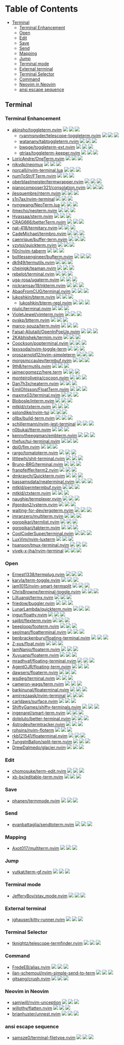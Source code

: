 # Table of Contents

<!-- toc -->

- [Terminal](#terminal)
  - [Terminal Enhancement](#terminal-enhancement)
  - [Open](#open)
  - [Edit](#edit)
  - [Save](#save)
  - [Send](#send)
  - [Mapping](#mapping)
  - [Jump](#jump)
  - [Terminal mode](#terminal-mode)
  - [External terminal](#external-terminal)
  - [Terminal Selector](#terminal-selector)
  - [Command](#command)
  - [Neovim in Neovim](#neovim-in-neovim)
  - [ansi escape sequence](#ansi-escape-sequence)

<!-- tocstop -->

## Terminal

### Terminal Enhancement

- [akinsho/toggleterm.nvim](https://github.com/akinsho/toggleterm.nvim) ![](https://img.shields.io/github/stars/akinsho/toggleterm.nvim) ![](https://img.shields.io/github/last-commit/akinsho/toggleterm.nvim) ![](https://img.shields.io/github/commit-activity/y/akinsho/toggleterm.nvim)
  - [ryanmsnyder/telescope-toggleterm.nvim](https://github.com/ryanmsnyder/telescope-toggleterm.nvim) ![](https://img.shields.io/github/stars/ryanmsnyder/telescope-toggleterm.nvim) ![](https://img.shields.io/github/last-commit/ryanmsnyder/telescope-toggleterm.nvim) ![](https://img.shields.io/github/commit-activity/y/ryanmsnyder/telescope-toggleterm.nvim)
  - [watanany/tabtoggleterm.nvim](https://github.com/watanany/tabtoggleterm.nvim) ![](https://img.shields.io/github/stars/watanany/tabtoggleterm.nvim) ![](https://img.shields.io/github/last-commit/watanany/tabtoggleterm.nvim) ![](https://img.shields.io/github/commit-activity/y/watanany/tabtoggleterm.nvim)
  - [bwpge/toggleterm-ext.nvim](https://github.com/bwpge/toggleterm-ext.nvim) ![](https://img.shields.io/github/stars/bwpge/toggleterm-ext.nvim) ![](https://img.shields.io/github/last-commit/bwpge/toggleterm-ext.nvim) ![](https://img.shields.io/github/commit-activity/y/bwpge/toggleterm-ext.nvim)
  - [gtrias/toggleterm-keeper.nvim](https://github.com/gtrias/toggleterm-keeper.nvim) ![](https://img.shields.io/github/stars/gtrias/toggleterm-keeper.nvim) ![](https://img.shields.io/github/last-commit/gtrias/toggleterm-keeper.nvim) ![](https://img.shields.io/github/commit-activity/y/gtrias/toggleterm-keeper.nvim)
- [LoricAndre/OneTerm.nvim](https://github.com/LoricAndre/OneTerm.nvim) ![](https://img.shields.io/github/stars/LoricAndre/OneTerm.nvim) ![](https://img.shields.io/github/last-commit/LoricAndre/OneTerm.nvim) ![](https://img.shields.io/github/commit-activity/y/LoricAndre/OneTerm.nvim)
- [nikvdp/neomux](https://github.com/nikvdp/neomux) ![](https://img.shields.io/github/stars/nikvdp/neomux) ![](https://img.shields.io/github/last-commit/nikvdp/neomux) ![](https://img.shields.io/github/commit-activity/y/nikvdp/neomux)
- [norcalli/nvim-terminal.lua](https://github.com/norcalli/nvim-terminal.lua) ![](https://img.shields.io/github/stars/norcalli/nvim-terminal.lua) ![](https://img.shields.io/github/last-commit/norcalli/nvim-terminal.lua) ![](https://img.shields.io/github/commit-activity/y/norcalli/nvim-terminal.lua)
- [numToStr/FTerm.nvim](https://github.com/numToStr/FTerm.nvim) ![](https://img.shields.io/github/stars/numToStr/FTerm.nvim) ![](https://img.shields.io/github/last-commit/numToStr/FTerm.nvim) ![](https://img.shields.io/github/commit-activity/y/numToStr/FTerm.nvim)
- [oberblastmeister/termwrapper.nvim](https://github.com/oberblastmeister/termwrapper.nvim) ![](https://img.shields.io/github/stars/oberblastmeister/termwrapper.nvim) ![](https://img.shields.io/github/last-commit/oberblastmeister/termwrapper.nvim) ![](https://img.shields.io/github/commit-activity/y/oberblastmeister/termwrapper.nvim)
- [pianocomposer321/consolation.nvim](https://github.com/pianocomposer321/consolation.nvim) ![](https://img.shields.io/github/stars/pianocomposer321/consolation.nvim) ![](https://img.shields.io/github/last-commit/pianocomposer321/consolation.nvim) ![](https://img.shields.io/github/commit-activity/y/pianocomposer321/consolation.nvim)
- [jlesquembre/nterm.nvim](https://github.com/jlesquembre/nterm.nvim) ![](https://img.shields.io/github/stars/jlesquembre/nterm.nvim) ![](https://img.shields.io/github/last-commit/jlesquembre/nterm.nvim) ![](https://img.shields.io/github/commit-activity/y/jlesquembre/nterm.nvim)
- [s1n7ax/nvim-terminal](https://github.com/s1n7ax/nvim-terminal) ![](https://img.shields.io/github/stars/s1n7ax/nvim-terminal) ![](https://img.shields.io/github/last-commit/s1n7ax/nvim-terminal) ![](https://img.shields.io/github/commit-activity/y/s1n7ax/nvim-terminal)
- [nyngwang/NeoTerm.lua](https://github.com/nyngwang/NeoTerm.lua) ![](https://img.shields.io/github/stars/nyngwang/NeoTerm.lua) ![](https://img.shields.io/github/last-commit/nyngwang/NeoTerm.lua) ![](https://img.shields.io/github/commit-activity/y/nyngwang/NeoTerm.lua)
- [itmecho/neoterm.nvim](https://github.com/itmecho/neoterm.nvim) ![](https://img.shields.io/github/stars/itmecho/neoterm.nvim) ![](https://img.shields.io/github/last-commit/itmecho/neoterm.nvim) ![](https://img.shields.io/github/commit-activity/y/itmecho/neoterm.nvim)
- [Hvassaa/sterm.nvim](https://github.com/Hvassaa/sterm.nvim) ![](https://img.shields.io/github/stars/Hvassaa/sterm.nvim) ![](https://img.shields.io/github/last-commit/Hvassaa/sterm.nvim) ![](https://img.shields.io/github/commit-activity/y/Hvassaa/sterm.nvim)
- [CRAG666/betterTerm.nvim](https://github.com/CRAG666/betterTerm.nvim) ![](https://img.shields.io/github/stars/CRAG666/betterTerm.nvim) ![](https://img.shields.io/github/last-commit/CRAG666/betterTerm.nvim) ![](https://img.shields.io/github/commit-activity/y/CRAG666/betterTerm.nvim)
- [nat-418/termitary.nvim](https://github.com/nat-418/termitary.nvim) ![](https://img.shields.io/github/stars/nat-418/termitary.nvim) ![](https://img.shields.io/github/last-commit/nat-418/termitary.nvim) ![](https://img.shields.io/github/commit-activity/y/nat-418/termitary.nvim)
- [CadeMichael/termbro.nvim](https://github.com/CadeMichael/termbro.nvim) ![](https://img.shields.io/github/stars/CadeMichael/termbro.nvim) ![](https://img.shields.io/github/last-commit/CadeMichael/termbro.nvim) ![](https://img.shields.io/github/commit-activity/y/CadeMichael/termbro.nvim)
- [caenrique/buffer-term.nvim](https://github.com/caenrique/buffer-term.nvim) ![](https://img.shields.io/github/stars/caenrique/buffer-term.nvim) ![](https://img.shields.io/github/last-commit/caenrique/buffer-term.nvim) ![](https://img.shields.io/github/commit-activity/y/caenrique/buffer-term.nvim)
- [vzytoi/quickterm.nvim](https://github.com/vzytoi/quickterm.nvim) ![](https://img.shields.io/github/stars/vzytoi/quickterm.nvim) ![](https://img.shields.io/github/last-commit/vzytoi/quickterm.nvim) ![](https://img.shields.io/github/commit-activity/y/vzytoi/quickterm.nvim)
- [fj0r/nvim-taberm](https://github.com/fj0r/nvim-taberm) ![](https://img.shields.io/github/stars/fj0r/nvim-taberm) ![](https://img.shields.io/github/last-commit/fj0r/nvim-taberm) ![](https://img.shields.io/github/commit-activity/y/fj0r/nvim-taberm)
- [boltlessengineer/bufterm.nvim](https://github.com/boltlessengineer/bufterm.nvim) ![](https://img.shields.io/github/stars/boltlessengineer/bufterm.nvim) ![](https://img.shields.io/github/last-commit/boltlessengineer/bufterm.nvim) ![](https://img.shields.io/github/commit-activity/y/boltlessengineer/bufterm.nvim)
- [dk949/termutils.nvim](https://github.com/dk949/termutils.nvim) ![](https://img.shields.io/github/stars/dk949/termutils.nvim) ![](https://img.shields.io/github/last-commit/dk949/termutils.nvim) ![](https://img.shields.io/github/commit-activity/y/dk949/termutils.nvim)
- [cheinigk/teaman.nvim](https://github.com/cheinigk/teaman.nvim) ![](https://img.shields.io/github/stars/cheinigk/teaman.nvim) ![](https://img.shields.io/github/last-commit/cheinigk/teaman.nvim) ![](https://img.shields.io/github/commit-activity/y/cheinigk/teaman.nvim)
- [rebelot/terminal.nvim](https://github.com/rebelot/terminal.nvim) ![](https://img.shields.io/github/stars/rebelot/terminal.nvim) ![](https://img.shields.io/github/last-commit/rebelot/terminal.nvim) ![](https://img.shields.io/github/commit-activity/y/rebelot/terminal.nvim)
- [uga-rosa/ugaterm.nvim](https://github.com/uga-rosa/ugaterm.nvim) ![](https://img.shields.io/github/stars/uga-rosa/ugaterm.nvim) ![](https://img.shields.io/github/last-commit/uga-rosa/ugaterm.nvim) ![](https://img.shields.io/github/commit-activity/y/uga-rosa/ugaterm.nvim)
- [nickramsay19/nkterm.nvim](https://github.com/nickramsay19/nkterm.nvim) ![](https://img.shields.io/github/stars/nickramsay19/nkterm.nvim) ![](https://img.shields.io/github/last-commit/nickramsay19/nkterm.nvim) ![](https://img.shields.io/github/commit-activity/y/nickramsay19/nkterm.nvim)
- [AbaoFromCUG/terminal.nvim](https://github.com/AbaoFromCUG/terminal.nvim) ![](https://img.shields.io/github/stars/AbaoFromCUG/terminal.nvim) ![](https://img.shields.io/github/last-commit/AbaoFromCUG/terminal.nvim) ![](https://img.shields.io/github/commit-activity/y/AbaoFromCUG/terminal.nvim)
- [lukoshkin/bterm.nvim](https://github.com/lukoshkin/bterm.nvim) ![](https://img.shields.io/github/stars/lukoshkin/bterm.nvim) ![](https://img.shields.io/github/last-commit/lukoshkin/bterm.nvim) ![](https://img.shields.io/github/commit-activity/y/lukoshkin/bterm.nvim)
  - [lukoshkin/bterm-repl.nvim](https://github.com/lukoshkin/bterm-repl.nvim) ![](https://img.shields.io/github/stars/lukoshkin/bterm-repl.nvim) ![](https://img.shields.io/github/last-commit/lukoshkin/bterm-repl.nvim) ![](https://img.shields.io/github/commit-activity/y/lukoshkin/bterm-repl.nvim)
- [niuiic/terminal.nvim](https://github.com/niuiic/terminal.nvim) ![](https://img.shields.io/github/stars/niuiic/terminal.nvim) ![](https://img.shields.io/github/last-commit/niuiic/terminal.nvim) ![](https://img.shields.io/github/commit-activity/y/niuiic/terminal.nvim)
- [VioletJewel/vimterm.nvim](https://github.com/VioletJewel/vimterm.nvim) ![](https://img.shields.io/github/stars/VioletJewel/vimterm.nvim) ![](https://img.shields.io/github/last-commit/VioletJewel/vimterm.nvim) ![](https://img.shields.io/github/commit-activity/y/VioletJewel/vimterm.nvim)
- [pvskp/btterm.nvim](https://github.com/pvskp/btterm.nvim) ![](https://img.shields.io/github/stars/pvskp/btterm.nvim) ![](https://img.shields.io/github/last-commit/pvskp/btterm.nvim) ![](https://img.shields.io/github/commit-activity/y/pvskp/btterm.nvim)
- [marco-souza/term.nvim](https://github.com/marco-souza/term.nvim) ![](https://img.shields.io/github/stars/marco-souza/term.nvim) ![](https://img.shields.io/github/last-commit/marco-souza/term.nvim) ![](https://img.shields.io/github/commit-activity/y/marco-souza/term.nvim)
- [Faisal-Aljutaili/OpenInPopUp.nvim](https://github.com/Faisal-Aljutaili/OpenInPopUp.nvim) ![](https://img.shields.io/github/stars/Faisal-Aljutaili/OpenInPopUp.nvim) ![](https://img.shields.io/github/last-commit/Faisal-Aljutaili/OpenInPopUp.nvim) ![](https://img.shields.io/github/commit-activity/y/Faisal-Aljutaili/OpenInPopUp.nvim)
- [2KAbhishek/termim.nvim](https://github.com/2KAbhishek/termim.nvim) ![](https://img.shields.io/github/stars/2KAbhishek/termim.nvim) ![](https://img.shields.io/github/last-commit/2KAbhishek/termim.nvim) ![](https://img.shields.io/github/commit-activity/y/2KAbhishek/termim.nvim)
- [Coockson/popterminal.nvim](https://github.com/Coockson/popterminal.nvim) ![](https://img.shields.io/github/stars/Coockson/popterminal.nvim) ![](https://img.shields.io/github/last-commit/Coockson/popterminal.nvim) ![](https://img.shields.io/github/commit-activity/y/Coockson/popterminal.nvim)
- [lexysoda/nvim-toggle-term](https://github.com/lexysoda/nvim-toggle-term) ![](https://img.shields.io/github/stars/lexysoda/nvim-toggle-term) ![](https://img.shields.io/github/last-commit/lexysoda/nvim-toggle-term) ![](https://img.shields.io/github/commit-activity/y/lexysoda/nvim-toggle-term)
- [oroszarnold12/nvim-simpleterm](https://github.com/oroszarnold12/nvim-simpleterm) ![](https://img.shields.io/github/stars/oroszarnold12/nvim-simpleterm) ![](https://img.shields.io/github/last-commit/oroszarnold12/nvim-simpleterm) ![](https://img.shields.io/github/commit-activity/y/oroszarnold12/nvim-simpleterm)
- [morgsmccauley/termbuf.nvim](https://github.com/morgsmccauley/termbuf.nvim) ![](https://img.shields.io/github/stars/morgsmccauley/termbuf.nvim) ![](https://img.shields.io/github/last-commit/morgsmccauley/termbuf.nvim) ![](https://img.shields.io/github/commit-activity/y/morgsmccauley/termbuf.nvim)
- [9th8/termutils.nvim](https://github.com/9th8/termutils.nvim) ![](https://img.shields.io/github/stars/9th8/termutils.nvim) ![](https://img.shields.io/github/last-commit/9th8/termutils.nvim) ![](https://img.shields.io/github/commit-activity/y/9th8/termutils.nvim)
- [jaimecgomezz/here.term](https://github.com/jaimecgomezz/here.term) ![](https://img.shields.io/github/stars/jaimecgomezz/here.term) ![](https://img.shields.io/github/last-commit/jaimecgomezz/here.term) ![](https://img.shields.io/github/commit-activity/y/jaimecgomezz/here.term)
- [monteiroliveira/cocoon.nvim](https://github.com/monteiroliveira/cocoon.nvim) ![](https://img.shields.io/github/stars/monteiroliveira/cocoon.nvim) ![](https://img.shields.io/github/last-commit/monteiroliveira/cocoon.nvim) ![](https://img.shields.io/github/commit-activity/y/monteiroliveira/cocoon.nvim)
- [Dan7h3x/neaterm.nvim](https://github.com/Dan7h3x/neaterm.nvim) ![](https://img.shields.io/github/stars/Dan7h3x/neaterm.nvim) ![](https://img.shields.io/github/last-commit/Dan7h3x/neaterm.nvim) ![](https://img.shields.io/github/commit-activity/y/Dan7h3x/neaterm.nvim)
- [EmilOhlsson/FloatTerm.nvim](https://github.com/EmilOhlsson/FloatTerm.nvim) ![](https://img.shields.io/github/stars/EmilOhlsson/FloatTerm.nvim) ![](https://img.shields.io/github/last-commit/EmilOhlsson/FloatTerm.nvim) ![](https://img.shields.io/github/commit-activity/y/EmilOhlsson/FloatTerm.nvim)
- [maxmx03/terminal.nvim](https://github.com/maxmx03/terminal.nvim) ![](https://img.shields.io/github/stars/maxmx03/terminal.nvim) ![](https://img.shields.io/github/last-commit/maxmx03/terminal.nvim) ![](https://img.shields.io/github/commit-activity/y/maxmx03/terminal.nvim)
- [Blobosle/interm.nvim](https://github.com/Blobosle/interm.nvim) ![](https://img.shields.io/github/stars/Blobosle/interm.nvim) ![](https://img.shields.io/github/last-commit/Blobosle/interm.nvim) ![](https://img.shields.io/github/commit-activity/y/Blobosle/interm.nvim)
- [mtkld/ctxterm.nvim](https://github.com/mtkld/ctxterm.nvim) ![](https://img.shields.io/github/stars/mtkld/ctxterm.nvim) ![](https://img.shields.io/github/last-commit/mtkld/ctxterm.nvim) ![](https://img.shields.io/github/commit-activity/y/mtkld/ctxterm.nvim)
- [splondike/nvim-tui](https://github.com/splondike/nvim-tui) ![](https://img.shields.io/github/stars/splondike/nvim-tui) ![](https://img.shields.io/github/last-commit/splondike/nvim-tui) ![](https://img.shields.io/github/commit-activity/y/splondike/nvim-tui)
- [ollbx/build-term.nvim](https://github.com/ollbx/build-term.nvim) ![](https://img.shields.io/github/stars/ollbx/build-term.nvim) ![](https://img.shields.io/github/last-commit/ollbx/build-term.nvim) ![](https://img.shields.io/github/commit-activity/y/ollbx/build-term.nvim)
- [schillermann/nvim-jest-terminal](https://github.com/schillermann/nvim-jest-terminal) ![](https://img.shields.io/github/stars/schillermann/nvim-jest-terminal) ![](https://img.shields.io/github/last-commit/schillermann/nvim-jest-terminal) ![](https://img.shields.io/github/commit-activity/y/schillermann/nvim-jest-terminal)
- [n0bukai/tterm.nvim](https://github.com/n0bukai/tterm.nvim) ![](https://img.shields.io/github/stars/n0bukai/tterm.nvim) ![](https://img.shields.io/github/last-commit/n0bukai/tterm.nvim) ![](https://img.shields.io/github/commit-activity/y/n0bukai/tterm.nvim)
- [kennytheeggman/embterm.nvim](https://github.com/kennytheeggman/embterm.nvim) ![](https://img.shields.io/github/stars/kennytheeggman/embterm.nvim) ![](https://img.shields.io/github/last-commit/kennytheeggman/embterm.nvim) ![](https://img.shields.io/github/commit-activity/y/kennytheeggman/embterm.nvim)
- [thefux/tui-terminal.nvim](https://github.com/thefux/tui-terminal.nvim) ![](https://img.shields.io/github/stars/thefux/tui-terminal.nvim) ![](https://img.shields.io/github/last-commit/thefux/tui-terminal.nvim) ![](https://img.shields.io/github/commit-activity/y/thefux/tui-terminal.nvim)
- [dpi0/fim.nvim](https://github.com/dpi0/fim.nvim) ![](https://img.shields.io/github/stars/dpi0/fim.nvim) ![](https://img.shields.io/github/last-commit/dpi0/fim.nvim) ![](https://img.shields.io/github/commit-activity/y/dpi0/fim.nvim)
- [rargo/tomatoterm.nvim](https://github.com/rargo/tomatoterm.nvim) ![](https://img.shields.io/github/stars/rargo/tomatoterm.nvim) ![](https://img.shields.io/github/last-commit/rargo/tomatoterm.nvim) ![](https://img.shields.io/github/commit-activity/y/rargo/tomatoterm.nvim)
- [littlewhi/shit-terminal.nvim](https://github.com/littlewhi/shit-terminal.nvim) ![](https://img.shields.io/github/stars/littlewhi/shit-terminal.nvim) ![](https://img.shields.io/github/last-commit/littlewhi/shit-terminal.nvim) ![](https://img.shields.io/github/commit-activity/y/littlewhi/shit-terminal.nvim)
- [Bruno-BRG/terminal.nvim](https://github.com/Bruno-BRG/terminal.nvim) ![](https://img.shields.io/github/stars/Bruno-BRG/terminal.nvim) ![](https://img.shields.io/github/last-commit/Bruno-BRG/terminal.nvim) ![](https://img.shields.io/github/commit-activity/y/Bruno-BRG/terminal.nvim)
- [franpfeiffer/term2.nvim](https://github.com/franpfeiffer/term2.nvim) ![](https://img.shields.io/github/stars/franpfeiffer/term2.nvim) ![](https://img.shields.io/github/last-commit/franpfeiffer/term2.nvim) ![](https://img.shields.io/github/commit-activity/y/franpfeiffer/term2.nvim)
- [dmkraych/Quickterm.nvim](https://github.com/dmkraych/Quickterm.nvim) ![](https://img.shields.io/github/stars/dmkraych/Quickterm.nvim) ![](https://img.shields.io/github/last-commit/dmkraych/Quickterm.nvim) ![](https://img.shields.io/github/commit-activity/y/dmkraych/Quickterm.nvim)
- [bassamsdata/neaterminal.nvim](https://github.com/bassamsdata/neaterminal.nvim) ![](https://img.shields.io/github/stars/bassamsdata/neaterminal.nvim) ![](https://img.shields.io/github/last-commit/bassamsdata/neaterminal.nvim) ![](https://img.shields.io/github/commit-activity/y/bassamsdata/neaterminal.nvim)
- [mtkld/permtermbuf.nvim](https://github.com/mtkld/permtermbuf.nvim) ![](https://img.shields.io/github/stars/mtkld/permtermbuf.nvim) ![](https://img.shields.io/github/last-commit/mtkld/permtermbuf.nvim) ![](https://img.shields.io/github/commit-activity/y/mtkld/permtermbuf.nvim)
- [mtkld/ctxterm.nvim](https://github.com/mtkld/ctxterm.nvim) ![](https://img.shields.io/github/stars/mtkld/ctxterm.nvim) ![](https://img.shields.io/github/last-commit/mtkld/ctxterm.nvim) ![](https://img.shields.io/github/commit-activity/y/mtkld/ctxterm.nvim)
- [naughie/termplexer.nvim](https://github.com/naughie/termplexer.nvim) ![](https://img.shields.io/github/stars/naughie/termplexer.nvim) ![](https://img.shields.io/github/last-commit/naughie/termplexer.nvim) ![](https://img.shields.io/github/commit-activity/y/naughie/termplexer.nvim)
- [jfgordon2/vsterm.nvim](https://github.com/jfgordon2/vsterm.nvim) ![](https://img.shields.io/github/stars/jfgordon2/vsterm.nvim) ![](https://img.shields.io/github/last-commit/jfgordon2/vsterm.nvim) ![](https://img.shields.io/github/commit-activity/y/jfgordon2/vsterm.nvim)
- [waiting-for-dev/ergoterm.nvim](https://github.com/waiting-for-dev/ergoterm.nvim) ![](https://img.shields.io/github/stars/waiting-for-dev/ergoterm.nvim) ![](https://img.shields.io/github/last-commit/waiting-for-dev/ergoterm.nvim) ![](https://img.shields.io/github/commit-activity/y/waiting-for-dev/ergoterm.nvim)
- [imranzero/multiterm.nvim](https://github.com/imranzero/multiterm.nvim) ![](https://img.shields.io/github/stars/imranzero/multiterm.nvim) ![](https://img.shields.io/github/last-commit/imranzero/multiterm.nvim) ![](https://img.shields.io/github/commit-activity/y/imranzero/multiterm.nvim)
- [goropikari/termlist.nvim](https://github.com/goropikari/termlist.nvim) ![](https://img.shields.io/github/stars/goropikari/termlist.nvim) ![](https://img.shields.io/github/last-commit/goropikari/termlist.nvim) ![](https://img.shields.io/github/commit-activity/y/goropikari/termlist.nvim)
- [goropikari/tabterm.nvim](https://github.com/goropikari/tabterm.nvim) ![](https://img.shields.io/github/stars/goropikari/tabterm.nvim) ![](https://img.shields.io/github/last-commit/goropikari/tabterm.nvim) ![](https://img.shields.io/github/commit-activity/y/goropikari/tabterm.nvim)
- [CoolCoderSuper/terminal.nvim](https://github.com/CoolCoderSuper/terminal.nvim) ![](https://img.shields.io/github/stars/CoolCoderSuper/terminal.nvim) ![](https://img.shields.io/github/last-commit/CoolCoderSuper/terminal.nvim) ![](https://img.shields.io/github/commit-activity/y/CoolCoderSuper/terminal.nvim)
- [LuxVim/nvim-luxterm](https://github.com/LuxVim/nvim-luxterm) ![](https://img.shields.io/github/stars/LuxVim/nvim-luxterm) ![](https://img.shields.io/github/last-commit/LuxVim/nvim-luxterm) ![](https://img.shields.io/github/commit-activity/y/LuxVim/nvim-luxterm)
- [hsanson/tmux-terminal.nvim](https://github.com/hsanson/tmux-terminal.nvim) ![](https://img.shields.io/github/stars/hsanson/tmux-terminal.nvim) ![](https://img.shields.io/github/last-commit/hsanson/tmux-terminal.nvim) ![](https://img.shields.io/github/commit-activity/y/hsanson/tmux-terminal.nvim)
- [vivek-x-jha/nvim-terminal](https://github.com/vivek-x-jha/nvim-terminal) ![](https://img.shields.io/github/stars/vivek-x-jha/nvim-terminal) ![](https://img.shields.io/github/last-commit/vivek-x-jha/nvim-terminal) ![](https://img.shields.io/github/commit-activity/y/vivek-x-jha/nvim-terminal)

### Open

- [Ernest1338/termplug.nvim](https://github.com/Ernest1338/termplug.nvim) ![](https://img.shields.io/github/stars/Ernest1338/termplug.nvim) ![](https://img.shields.io/github/last-commit/Ernest1338/termplug.nvim) ![](https://img.shields.io/github/commit-activity/y/Ernest1338/termplug.nvim)
- [karvla/term-toggle.nvim](https://github.com/karvla/term-toggle.nvim) ![](https://img.shields.io/github/stars/karvla/term-toggle.nvim) ![](https://img.shields.io/github/last-commit/karvla/term-toggle.nvim) ![](https://img.shields.io/github/commit-activity/y/karvla/term-toggle.nvim)
- [jam1015/nvim-smart-termsplit](https://github.com/jam1015/nvim-smart-termsplit) ![](https://img.shields.io/github/stars/jam1015/nvim-smart-termsplit) ![](https://img.shields.io/github/last-commit/jam1015/nvim-smart-termsplit) ![](https://img.shields.io/github/commit-activity/y/jam1015/nvim-smart-termsplit)
- [ChrisBrowne/terminal-toggle.nvim](https://github.com/ChrisBrowne/terminal-toggle.nvim) ![](https://img.shields.io/github/stars/ChrisBrowne/terminal-toggle.nvim) ![](https://img.shields.io/github/last-commit/ChrisBrowne/terminal-toggle.nvim) ![](https://img.shields.io/github/commit-activity/y/ChrisBrowne/terminal-toggle.nvim)
- [LiXuanqi/termx.nvim](https://github.com/LiXuanqi/termx.nvim) ![](https://img.shields.io/github/stars/LiXuanqi/termx.nvim) ![](https://img.shields.io/github/last-commit/LiXuanqi/termx.nvim) ![](https://img.shields.io/github/commit-activity/y/LiXuanqi/termx.nvim)
- [friedow/buggler.nvim](https://github.com/friedow/buggler.nvim) ![](https://img.shields.io/github/stars/friedow/buggler.nvim) ![](https://img.shields.io/github/last-commit/friedow/buggler.nvim) ![](https://img.shields.io/github/commit-activity/y/friedow/buggler.nvim)
- [LunarLambda/quickterm.nvim](https://github.com/LunarLambda/quickterm.nvim) ![](https://img.shields.io/github/stars/LunarLambda/quickterm.nvim) ![](https://img.shields.io/github/last-commit/LunarLambda/quickterm.nvim) ![](https://img.shields.io/github/commit-activity/y/LunarLambda/quickterm.nvim)
- [ingur/floatty.nvim](https://github.com/ingur/floatty.nvim) ![](https://img.shields.io/github/stars/ingur/floatty.nvim) ![](https://img.shields.io/github/last-commit/ingur/floatty.nvim) ![](https://img.shields.io/github/commit-activity/y/ingur/floatty.nvim)
- [sajibt/flexterm.nvim](https://github.com/sajibt/flexterm.nvim) ![](https://img.shields.io/github/stars/sajibt/flexterm.nvim) ![](https://img.shields.io/github/last-commit/sajibt/flexterm.nvim) ![](https://img.shields.io/github/commit-activity/y/sajibt/flexterm.nvim)
- [beeploop/footerm.nvim](https://github.com/beeploop/footerm.nvim) ![](https://img.shields.io/github/stars/beeploop/footerm.nvim) ![](https://img.shields.io/github/last-commit/beeploop/footerm.nvim) ![](https://img.shields.io/github/commit-activity/y/beeploop/footerm.nvim)
- [seolman/floatterminal.nvim](https://github.com/seolman/floatterminal.nvim) ![](https://img.shields.io/github/stars/seolman/floatterminal.nvim) ![](https://img.shields.io/github/last-commit/seolman/floatterminal.nvim) ![](https://img.shields.io/github/commit-activity/y/seolman/floatterminal.nvim)
- [benbrackenbury/floating-terminal.nvim](https://github.com/benbrackenbury/floating-terminal.nvim) ![](https://img.shields.io/github/stars/benbrackenbury/floating-terminal.nvim) ![](https://img.shields.io/github/last-commit/benbrackenbury/floating-terminal.nvim) ![](https://img.shields.io/github/commit-activity/y/benbrackenbury/floating-terminal.nvim)
- [Z-xus/float.nvim](https://github.com/Z-xus/float.nvim) ![](https://img.shields.io/github/stars/Z-xus/float.nvim) ![](https://img.shields.io/github/last-commit/Z-xus/float.nvim) ![](https://img.shields.io/github/commit-activity/y/Z-xus/float.nvim)
- [IamNanjo/floaterm.nvim](https://github.com/IamNanjo/floaterm.nvim) ![](https://img.shields.io/github/stars/IamNanjo/floaterm.nvim) ![](https://img.shields.io/github/last-commit/IamNanjo/floaterm.nvim) ![](https://img.shields.io/github/commit-activity/y/IamNanjo/floaterm.nvim)
- [Xuyuanp/floaterm.nvim](https://github.com/Xuyuanp/floaterm.nvim) ![](https://img.shields.io/github/stars/Xuyuanp/floaterm.nvim) ![](https://img.shields.io/github/last-commit/Xuyuanp/floaterm.nvim) ![](https://img.shields.io/github/commit-activity/y/Xuyuanp/floaterm.nvim)
- [mradhyaf/floating-terminal.nvim](https://github.com/mradhyaf/floating-terminal.nvim) ![](https://img.shields.io/github/stars/mradhyaf/floating-terminal.nvim) ![](https://img.shields.io/github/last-commit/mradhyaf/floating-terminal.nvim) ![](https://img.shields.io/github/commit-activity/y/mradhyaf/floating-terminal.nvim)
- [AgentOJR/floating-term.nvim](https://github.com/AgentOJR/floating-term.nvim) ![](https://img.shields.io/github/stars/AgentOJR/floating-term.nvim) ![](https://img.shields.io/github/last-commit/AgentOJR/floating-term.nvim) ![](https://img.shields.io/github/commit-activity/y/AgentOJR/floating-term.nvim)
- [dawsers/floaterm.nvim](https://github.com/dawsers/floaterm.nvim) ![](https://img.shields.io/github/stars/dawsers/floaterm.nvim) ![](https://img.shields.io/github/last-commit/dawsers/floaterm.nvim) ![](https://img.shields.io/github/commit-activity/y/dawsers/floaterm.nvim)
- [wsdjeg/terminal.nvim](https://github.com/wsdjeg/terminal.nvim) ![](https://img.shields.io/github/stars/wsdjeg/terminal.nvim) ![](https://img.shields.io/github/last-commit/wsdjeg/terminal.nvim) ![](https://img.shields.io/github/commit-activity/y/wsdjeg/terminal.nvim)
- [cameron-wags/term.nvim](https://github.com/cameron-wags/term.nvim) ![](https://img.shields.io/github/stars/cameron-wags/term.nvim) ![](https://img.shields.io/github/last-commit/cameron-wags/term.nvim) ![](https://img.shields.io/github/commit-activity/y/cameron-wags/term.nvim)
- [barkinunal/floaterminal.nvim](https://github.com/barkinunal/floaterminal.nvim) ![](https://img.shields.io/github/stars/barkinunal/floaterminal.nvim) ![](https://img.shields.io/github/last-commit/barkinunal/floaterminal.nvim) ![](https://img.shields.io/github/commit-activity/y/barkinunal/floaterminal.nvim)
- [amirrezaask/nvim-terminal](https://github.com/amirrezaask/nvim-terminal) ![](https://img.shields.io/github/stars/amirrezaask/nvim-terminal) ![](https://img.shields.io/github/last-commit/amirrezaask/nvim-terminal) ![](https://img.shields.io/github/commit-activity/y/amirrezaask/nvim-terminal)
- [carldaws/surface.nvim](https://github.com/carldaws/surface.nvim) ![](https://img.shields.io/github/stars/carldaws/surface.nvim) ![](https://img.shields.io/github/last-commit/carldaws/surface.nvim) ![](https://img.shields.io/github/commit-activity/y/carldaws/surface.nvim)
- [ShiftyGames/shifty-terminals.nvim](https://github.com/ShiftyGames/shifty-terminals.nvim) ![](https://img.shields.io/github/stars/ShiftyGames/shifty-terminals.nvim) ![](https://img.shields.io/github/last-commit/ShiftyGames/shifty-terminals.nvim) ![](https://img.shields.io/github/commit-activity/y/ShiftyGames/shifty-terminals.nvim)
- [ingenarel/smart-term.nvim](https://github.com/ingenarel/smart-term.nvim) ![](https://img.shields.io/github/stars/ingenarel/smart-term.nvim) ![](https://img.shields.io/github/last-commit/ingenarel/smart-term.nvim) ![](https://img.shields.io/github/commit-activity/y/ingenarel/smart-term.nvim)
- [dotpluto/better-terminal.nvim](https://github.com/dotpluto/better-terminal.nvim) ![](https://img.shields.io/github/stars/dotpluto/better-terminal.nvim) ![](https://img.shields.io/github/last-commit/dotpluto/better-terminal.nvim) ![](https://img.shields.io/github/commit-activity/y/dotpluto/better-terminal.nvim)
- [4strodev/termtracker.nvim](https://github.com/4strodev/termtracker.nvim) ![](https://img.shields.io/github/stars/4strodev/termtracker.nvim) ![](https://img.shields.io/github/last-commit/4strodev/termtracker.nvim) ![](https://img.shields.io/github/commit-activity/y/4strodev/termtracker.nvim)
- [rohsins/nvim-floterm](https://github.com/rohsins/nvim-floterm) ![](https://img.shields.io/github/stars/rohsins/nvim-floterm) ![](https://img.shields.io/github/last-commit/rohsins/nvim-floterm) ![](https://img.shields.io/github/commit-activity/y/rohsins/nvim-floterm)
- [rkb121541/floaterminal.nvim](https://github.com/rkb121541/floaterminal.nvim) ![](https://img.shields.io/github/stars/rkb121541/floaterminal.nvim) ![](https://img.shields.io/github/last-commit/rkb121541/floaterminal.nvim) ![](https://img.shields.io/github/commit-activity/y/rkb121541/floaterminal.nvim)
- [TungstnBallon/split-term.nvim](https://github.com/TungstnBallon/split-term.nvim) ![](https://img.shields.io/github/stars/TungstnBallon/split-term.nvim) ![](https://img.shields.io/github/last-commit/TungstnBallon/split-term.nvim) ![](https://img.shields.io/github/commit-activity/y/TungstnBallon/split-term.nvim)
- [DrewDalmedo/glacier.nvim](https://github.com/DrewDalmedo/glacier.nvim) ![](https://img.shields.io/github/stars/DrewDalmedo/glacier.nvim) ![](https://img.shields.io/github/last-commit/DrewDalmedo/glacier.nvim) ![](https://img.shields.io/github/commit-activity/y/DrewDalmedo/glacier.nvim)

### Edit

- [chomosuke/term-edit.nvim](https://github.com/chomosuke/term-edit.nvim) ![](https://img.shields.io/github/stars/chomosuke/term-edit.nvim) ![](https://img.shields.io/github/last-commit/chomosuke/term-edit.nvim) ![](https://img.shields.io/github/commit-activity/y/chomosuke/term-edit.nvim)
- [xb-bx/editable-term.nvim](https://github.com/xb-bx/editable-term.nvim) ![](https://img.shields.io/github/stars/xb-bx/editable-term.nvim) ![](https://img.shields.io/github/last-commit/xb-bx/editable-term.nvim) ![](https://img.shields.io/github/commit-activity/y/xb-bx/editable-term.nvim)

### Save

- [phanen/termmode.nvim](https://github.com/phanen/termmode.nvim) ![](https://img.shields.io/github/stars/phanen/termmode.nvim) ![](https://img.shields.io/github/last-commit/phanen/termmode.nvim) ![](https://img.shields.io/github/commit-activity/y/phanen/termmode.nvim)

### Send

- [evanbattaglia/sendtoterm.nvim](https://github.com/evanbattaglia/sendtoterm.nvim) ![](https://img.shields.io/github/stars/evanbattaglia/sendtoterm.nvim) ![](https://img.shields.io/github/last-commit/evanbattaglia/sendtoterm.nvim) ![](https://img.shields.io/github/commit-activity/y/evanbattaglia/sendtoterm.nvim)

### Mapping

- [Axot017/multiterm.nvim](https://github.com/Axot017/multiterm.nvim) ![](https://img.shields.io/github/stars/Axot017/multiterm.nvim) ![](https://img.shields.io/github/last-commit/Axot017/multiterm.nvim) ![](https://img.shields.io/github/commit-activity/y/Axot017/multiterm.nvim)

### Jump

- [yutkat/term-gf.nvim](https://github.com/yutkat/term-gf.nvim) ![](https://img.shields.io/github/stars/yutkat/term-gf.nvim) ![](https://img.shields.io/github/last-commit/yutkat/term-gf.nvim) ![](https://img.shields.io/github/commit-activity/y/yutkat/term-gf.nvim)

### Terminal mode

- [JefferyBoy/stay_mode.nvim](https://github.com/JefferyBoy/stay_mode.nvim) ![](https://img.shields.io/github/stars/JefferyBoy/stay_mode.nvim) ![](https://img.shields.io/github/last-commit/JefferyBoy/stay_mode.nvim) ![](https://img.shields.io/github/commit-activity/y/JefferyBoy/stay_mode.nvim)

### External terminal

- [jghauser/kitty-runner.nvim](https://github.com/jghauser/kitty-runner.nvim) ![](https://img.shields.io/github/stars/jghauser/kitty-runner.nvim) ![](https://img.shields.io/github/last-commit/jghauser/kitty-runner.nvim) ![](https://img.shields.io/github/commit-activity/y/jghauser/kitty-runner.nvim)

### Terminal Selector

- [tknightz/telescope-termfinder.nvim](https://github.com/tknightz/telescope-termfinder.nvim) ![](https://img.shields.io/github/stars/tknightz/telescope-termfinder.nvim) ![](https://img.shields.io/github/last-commit/tknightz/telescope-termfinder.nvim) ![](https://img.shields.io/github/commit-activity/y/tknightz/telescope-termfinder.nvim)

### Command

- [FredeEB/alias.nvim](https://github.com/FredeEB/alias.nvim) ![](https://img.shields.io/github/stars/FredeEB/alias.nvim) ![](https://img.shields.io/github/last-commit/FredeEB/alias.nvim) ![](https://img.shields.io/github/commit-activity/y/FredeEB/alias.nvim)
- [ilan-schemoul/nvim-simple-send-to-term](https://github.com/ilan-schemoul/nvim-simple-send-to-term) ![](https://img.shields.io/github/stars/ilan-schemoul/nvim-simple-send-to-term) ![](https://img.shields.io/github/last-commit/ilan-schemoul/nvim-simple-send-to-term) ![](https://img.shields.io/github/commit-activity/y/ilan-schemoul/nvim-simple-send-to-term)
- [gitsang/crush.nvim](https://github.com/gitsang/crush.nvim) ![](https://img.shields.io/github/stars/gitsang/crush.nvim) ![](https://img.shields.io/github/last-commit/gitsang/crush.nvim) ![](https://img.shields.io/github/commit-activity/y/gitsang/crush.nvim)

### Neovim in Neovim

- [samjwill/nvim-unception](https://github.com/samjwill/nvim-unception) ![](https://img.shields.io/github/stars/samjwill/nvim-unception) ![](https://img.shields.io/github/last-commit/samjwill/nvim-unception) ![](https://img.shields.io/github/commit-activity/y/samjwill/nvim-unception)
- [willothy/flatten.nvim](https://github.com/willothy/flatten.nvim) ![](https://img.shields.io/github/stars/willothy/flatten.nvim) ![](https://img.shields.io/github/last-commit/willothy/flatten.nvim) ![](https://img.shields.io/github/commit-activity/y/willothy/flatten.nvim)
- [brianhuster/unnest.nvim](https://github.com/brianhuster/unnest.nvim) ![](https://img.shields.io/github/stars/brianhuster/unnest.nvim) ![](https://img.shields.io/github/last-commit/brianhuster/unnest.nvim) ![](https://img.shields.io/github/commit-activity/y/brianhuster/unnest.nvim)

### ansi escape sequence

- [samsze0/terminal-filetype.nvim](https://github.com/samsze0/terminal-filetype.nvim) ![](https://img.shields.io/github/stars/samsze0/terminal-filetype.nvim) ![](https://img.shields.io/github/last-commit/samsze0/terminal-filetype.nvim) ![](https://img.shields.io/github/commit-activity/y/samsze0/terminal-filetype.nvim)
